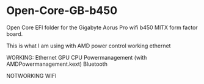 # Open-Core-GB-b450
Open Core EFI folder for the Gigabyte Aorus Pro wifi b450 MITX form factor board. 

This is what I am using with AMD power control working ethernet



WORKING:
Ethernet
GPU
CPU Powermanagement (with AMDPowermanagement.kext)
Bluetooth

NOTWORKING
WIFI
